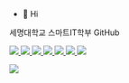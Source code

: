 - 👋 Hi

세명대학교 스마트IT학부 GitHub

 <a href = "https://www.w3schools.com/js/default.asp/"><img src="https://img.shields.io/badge/JavaScript-blue?style=flat&logo=JavaScript&logoColor=F7DF1E"/> <img src="https://img.shields.io/badge/C++-blue?style=flat&logo=C++&logoColor=00599C"/> <img src="https://img.shields.io/badge/Cisco-gray?style=flat&logo=Cisco&logoColor=1BA0D7"/> <img src="https://img.shields.io/badge/Git-gray?style=flat&logo=Git&logoColor=F05032"/> <img src="https://img.shields.io/badge/C-gray?style=flat&logo=C&logoColor=A8B9CC"/> <img src="https://img.shields.io/badge/Linux-white?style=flat&logo=Linux&logoColor=FCC624"/> <img src="https://img.shields.io/badge/Visual Studio-black?style=flat&logo=Visual Studio&logoColor=5C2D91"/>


<img src="https://img.shields.io/badge/GitHub-white?style=flat&logo=GitHub&logoColor=181717"/>
<!---
HaeJunAn/HaeJunAn is a ✨ special ✨ repository because its `README.md` (this file) appears on your GitHub profile.
You can click the Preview link to take a look at your changes.
--->

